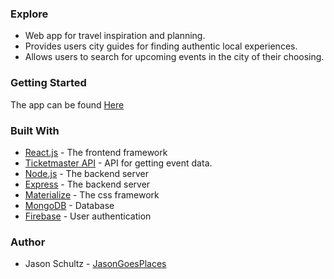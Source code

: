 ### Explore

* Web app for travel inspiration and planning.
* Provides users city guides for finding authentic local experiences.
* Allows users to search for upcoming events in the city of their choosing.

### Getting Started
The app can be found [Here](https://the-explore-project.herokuapp.com/)

### Built With
* [React.js](https://reactjs.org/) - The frontend framework
* [Ticketmaster API](https://developer.ticketmaster.com/) - API for getting event data.
* [Node.js](https://nodejs.org/en/) - The backend server
* [Express](https://expressjs.com/) - The backend server
* [Materialize](https://materializecss.com/getting-started.html) - The css framework
* [MongoDB](https://www.mongodb.com/) - Database
* [Firebase](https://firebase.google.com/) - User authentication

### Author
* Jason Schultz - [JasonGoesPlaces](https://github.com/jasongoesplaces)